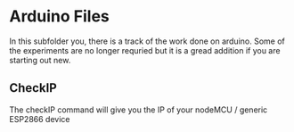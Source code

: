 # Arduino Files

In this subfolder you, there is a track of the work done on arduino. Some of the experiments are no longer requried but it is a gread addition if you are starting out new.

## CheckIP

The checkIP command will give you the IP of your nodeMCU / generic ESP2866 device
